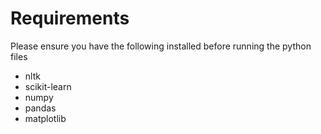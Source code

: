 # Requirements
Please ensure you have the following installed before running the python files
- nltk
- scikit-learn
- numpy
- pandas
- matplotlib
